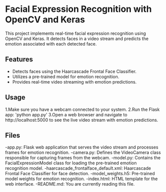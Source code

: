 # Facial Expression Recognition with OpenCV and Keras

This project implements real-time facial expression recognition using OpenCV and Keras. It detects faces in a video stream and predicts the emotion associated with each detected face.

## Features

- Detects faces using the Haarcascade Frontal Face Classifier.
- Utilizes a pre-trained model for emotion recognition.
- Provides real-time video streaming with emotion predictions.

## Usage
1.Make sure you have a webcam connected to your system.
2.Run the Flask app:
'python app.py'
3.Open a web browser and navigate to http://localhost:5000 to see the live video stream with emotion predictions.


## Files
-app.py: Flask web application that serves the video stream and processes frames for emotion recognition.
-camera.py: Defines the VideoCamera class responsible for capturing frames from the webcam.
-model.py: Contains the FacialExpressionModel class for loading the pre-trained emotion recognition model.
-haarcascade_frontalface_default.xml: Haarcascade Frontal Face Classifier for face detection.
-model_weights.h5: Pre-trained model weights for emotion recognition.
-index.html: HTML template for the web interface.
-README.md: You are currently reading this file.

